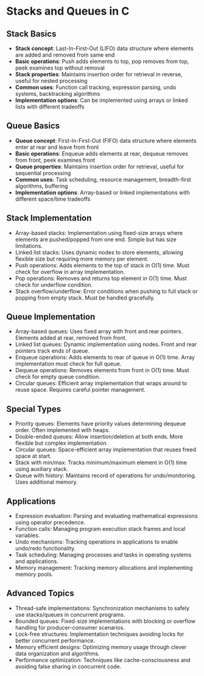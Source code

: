 # Stacks and Queues in C
## **Stack Basics**
- **Stack concept**: Last-In-First-Out (LIFO) data structure where elements are added and removed from same end
- **Basic operations**: Push adds elements to top, pop removes from top, peek examines top without removal
- **Stack properties**: Maintains insertion order for retrieval in reverse, useful for nested processing
- **Common uses**: Function call tracking, expression parsing, undo systems, backtracking algorithms
- **Implementation options**: Can be implemented using arrays or linked lists with different tradeoffs

## **Queue Basics**
- **Queue concept**: First-In-First-Out (FIFO) data structure where elements enter at rear and leave from front
- **Basic operations**: Enqueue adds elements at rear, dequeue removes from front, peek examines front
- **Queue properties**: Maintains insertion order for retrieval, useful for sequential processing
- **Common uses**: Task scheduling, resource management, breadth-first algorithms, buffering
- **Implementation options**: Array-based or linked implementations with different space/time tradeoffs

## Stack Implementation
- Array-based stacks: Implementation using fixed-size arrays where elements are pushed/popped from one end. Simple but has size limitations.
- Linked list stacks: Uses dynamic nodes to store elements, allowing flexible size but requiring more memory per element.
- Push operations: Adds elements to the top of stack in O(1) time. Must check for overflow in array implementation.
- Pop operations: Removes and returns top element in O(1) time. Must check for underflow condition.
- Stack overflow/underflow: Error conditions when pushing to full stack or popping from empty stack. Must be handled gracefully.

## Queue Implementation  
- Array-based queues: Uses fixed array with front and rear pointers. Elements added at rear, removed from front.
- Linked list queues: Dynamic implementation using nodes. Front and rear pointers track ends of queue.
- Enqueue operations: Adds elements to rear of queue in O(1) time. Array implementation must check for full queue.
- Dequeue operations: Removes elements from front in O(1) time. Must check for empty queue condition.
- Circular queues: Efficient array implementation that wraps around to reuse space. Requires careful pointer management.

## Special Types
- Priority queues: Elements have priority values determining dequeue order. Often implemented with heaps.
- Double-ended queues: Allow insertion/deletion at both ends. More flexible but complex implementation.
- Circular queues: Space-efficient array implementation that reuses freed space at start.
- Stack with min/max: Tracks minimum/maximum element in O(1) time using auxiliary stack.
- Queue with history: Maintains record of operations for undo/monitoring. Uses additional memory.

## Applications
- Expression evaluation: Parsing and evaluating mathematical expressions using operator precedence.
- Function calls: Managing program execution stack frames and local variables.
- Undo mechanisms: Tracking operations in applications to enable undo/redo functionality.
- Task scheduling: Managing processes and tasks in operating systems and applications.
- Memory management: Tracking memory allocations and implementing memory pools.

## Advanced Topics
- Thread-safe implementations: Synchronization mechanisms to safely use stacks/queues in concurrent programs.
- Bounded queues: Fixed-size implementations with blocking or overflow handling for producer-consumer scenarios.
- Lock-free structures: Implementation techniques avoiding locks for better concurrent performance.
- Memory efficient designs: Optimizing memory usage through clever data organization and algorithms.
- Performance optimization: Techniques like cache-consciousness and avoiding false sharing in concurrent code.